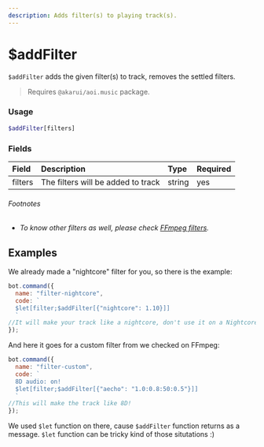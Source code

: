 ```yaml
---
description: Adds filter(s) to playing track(s).
---
```


# $addFilter

`$addFilter` adds the given filter(s) to track, removes the settled filters.

> Requires `@akarui/aoi.music` package.

### Usage 

```php
$addFilter[filters]

```
### Fields

| Field | Description | Type | Required |
| :--- | :--- | :--- | :--- |
| filters | The filters will be added to track | string | yes |

###### Footnotes

* *To know other filters as well, please check [FFmpeg filters](https://ffmpeg.org/ffmpeg-filters.html).*

## Examples

We already made a "nightcore" filter for you, so there is the example:

```javascript
bot.command({
  name: "filter-nightcore",
  code: `
  $let[filter;$addFilter[{"nightcore": 1.10}]]
  `
//It will make your track like a nightcore, don't use it on a Nightcore Mix :)
});
```

And here it goes for a custom filter from we checked on FFmpeg:

```javascript
bot.command({
  name: "filter-custom",
  code: `
  8D audio: on!
  $let[filter;$addFilter[{"aecho": "1.0:0.8:50:0.5"}]]
  `
//This will make the track like 8D!
});
```

We used `$let` function on there, cause `$addFilter` function returns as a message. `$let` function can be tricky kind of those situtations :)

